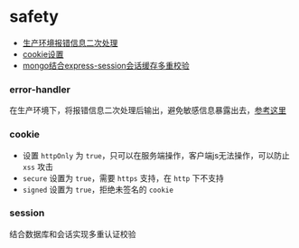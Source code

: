 # safety

- [生产环境报错信息二次处理](#error-handler)
- [cookie设置](#cookie)
- [mongo结合express-session会话缓存多重校验](#session)

### error-handler

在生产环境下，将报错信息二次处理后输出，避免敏感信息暴露出去，[参考这里](https://github.com/sileny/node-demo/tree/main/connect-demo#error-handler)

### cookie

- 设置 `httpOnly` 为 `true`，只可以在服务端操作，客户端js无法操作，可以防止 `xss` 攻击
- `secure` 设置为 `true`，需要 `https` 支持，在 `http` 下不支持
- `signed` 设置为 `true`，拒绝未签名的 `cookie`

### session

结合数据库和会话实现多重认证校验
